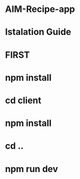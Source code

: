 # AIM-Recipe-app


# Istalation Guide 

# FIRST 

# npm install 

# cd client
# npm install

#  cd ..
# npm run dev
